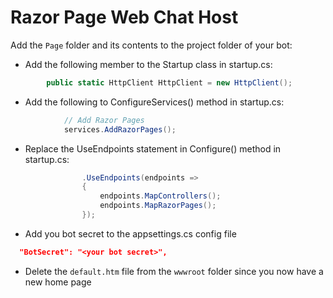 # Razor Page Web Chat Host
Add the `Page` folder and its contents to the project folder of your bot:

* Add the following member to the Startup class in startup.cs:
```c#
        public static HttpClient HttpClient = new HttpClient();
```

* Add the following to ConfigureServices() method in startup.cs:
```c#
            // Add Razor Pages
            services.AddRazorPages();
```

* Replace the UseEndpoints statement in Configure() method in startup.cs:
```c#
                .UseEndpoints(endpoints =>
                {
                    endpoints.MapControllers();
                    endpoints.MapRazorPages();
                });
```

* Add you bot secret to the appsettings.cs config file
```json
  "BotSecret": "<your bot secret>",
```

* Delete the `default.htm` file from the `wwwroot` folder since you now have a new home page
